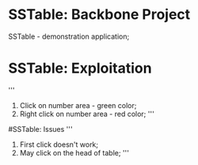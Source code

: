 # SSTable: Backbone Project
SSTable - demonstration application;

# SSTable: Exploitation
'''
1) Click on number area - green color;
2) Right click on number area - red color;
'''

#SSTable: Issues
'''
1) First click doesn't work;
2) May click on the head of table;
'''